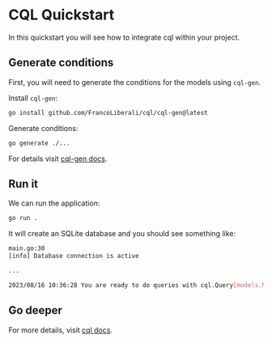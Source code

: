 # CQL Quickstart

In this quickstart you will see how to integrate cql within your project.

## Generate conditions

First, you will need to generate the conditions for the models using `cql-gen`.

Install `cql-gen`:

```bash
go install github.com/FrancoLiberali/cql/cql-gen@latest
```

Generate conditions:

```bash
go generate ./...
```

For details visit [cql-gen docs](https://compiledquerylenguage.readthedocs.io/en/latest/cql/cqlgen.html).

## Run it

We can run the application:

```bash
go run .
```

It will create an SQLite database and you should see something like:

```bash
main.go:30
[info] Database connection is active

...

2023/08/16 10:36:28 You are ready to do queries with cql.Query[models.MyModel]
```

## Go deeper

For more details, visit [cql docs](https://compiledquerylenguage.readthedocs.io/en/latest/).
